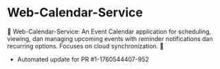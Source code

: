 # Web-Calendar-Service
📅 Web-Calendar-Service: An Event Calendar application for scheduling, viewing, dan managing upcoming events with reminder notifications dan recurring options. Focuses on cloud synchronization. 📅


- Automated update for PR #1-1760544407-952